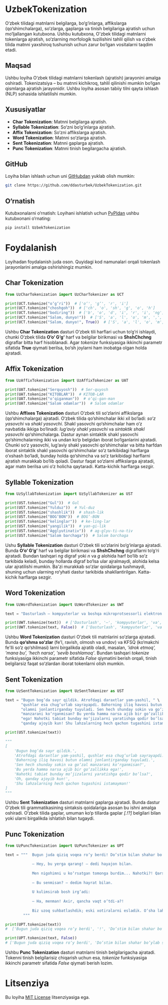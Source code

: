 # UzbekTokenization
O‘zbek tilidagi matnlarni belgilarga, bo‘g‘inlarga, affikslarga (qo‘shimchalarga), so‘zlarga, gaplarga va tinish belgilariga ajratish uchun mo‘ljallangan kutubxona. Ushbu kutubxona, O'zbek tilidagi matnlarni tokenlarga ajratish, so‘zlarning morfologik tuzilishini tahlil qilish va o‘zbek tilida matnni yaxshiroq tushunish uchun zarur bo‘lgan vositalarni taqdim etadi.

## Maqsad
Ushbu loyiha O‘zbek tilidagi matnlarni tokenlash (ajratish) jarayonini amalga oshiradi. Tokenizatsiya – bu matnni kichikroq, tahlil qilinishi mumkin bo‘lgan qismlarga ajratish jarayonidir. Ushbu loyiha asosan tabiiy tilni qayta ishlash (NLP) sohasida ishlatilishi mumkin.

## Xususiyatlar
* **Char Tokenization**: Matnni belgilarga ajratish.
* **Syllable Tokenization**: So‘zni bo‘g‘inlarga ajratish.
* **Affix Tokenization**: So‘zni affikslarga ajratish.
* **Word Tokenization**: Matnni so‘zlarga ajratish.
* **Sent Tokenization**: Matnni gaplarga ajratish.
* **Punc Tokenization**: Matnni tinish begilargacha ajratish.

## GitHub
Loyiha bilan ishlash uchun uni [GitHubdan](https://github.com/ddasturbek/UzbekTokenization) yuklab olish mumkin:
```bash
git clone https://github.com/ddasturbek/UzbekTokenization.git
```

## O‘rnatish
Kutubxonalarni o‘rnatish: Loyihani ishlatish uchun [PyPIdan](https://pypi.org/project/UzbekTokenization) ushbu kutubxonani o‘rnating:
```bash
pip install UzbekTokenization
```

# Foydalanish
Loyihadan foydalanish juda oson. Quyidagi kod namunalari orqali tokenlash jarayonlarini amalga oshirishingiz mumkin.

## Char Tokenization

```Python
from UzCharTokenization import UzCharTokenizer as UCT

print(UCT.tokenize("o‘g‘ri"))  # ['o‘', 'g‘', 'r', 'i']
print(UCT.tokenize("choshgoh"))  # ['ch', 'o', 'sh', 'g', 'o', 'h']
print(UCT.tokenize("bodiring"))  # ['b', 'o', 'd', 'i', 'r', 'i', 'ng']
print(UCT.tokenize("Salom, dunyo!"))  # ['S', 'a', 'l', 'o', 'm', ',', 'd', 'u', 'n', 'y', 'o', '!']
print(UCT.tokenize("Salom, dunyo!", True))  # ['S', 'a', 'l', 'o', 'm', ',', ' ', 'd', 'u', 'n', 'y', 'o', '!']
```
Ushbu **Char Tokenization** dasturi O‘zbek tili harflari uchun to‘g‘ri ishlaydi, chunki O‘zbek tilida **O‘o‘ G‘g‘** harf va belgilar birikmasi va **ShshChchng** digraflar bitta harf hisoblanadi. Agar *tokenize* funksiyasiga ikkinchi parametr sifatida **True** qiymati berilsa, bo‘sh joylarni ham inobatga olgan holda ajratadi.

## Affix Tokenization

```Python
from UzAffixTokenization import UzAffixTokenizer as UAT

print(UAT.tokenize("Serquyosh"))  # Ser-quyosh
print(UAT.tokenize("KITOBLAR"))  # KITOB-LAR
print(UAT.tokenize("o‘qiganman"))  # o‘qi-gan-man
print(UAT.tokenize("Salom odamlar"))  # Salom odamlar
```
Ushbu **Affixes Tokenization** dasturi O‘zbek tili so‘zlarini affikslarga (qo‘shimchalarga) ajratadi. O‘zbek tilida qo‘shimchalar ikki xil bo‘ladi: *so‘z yasovchi* va *shakl yasovchi*. Shakl yasovchi qo‘shimchalar ham o‘z navbatida ikkiga bo‘linadi: *lug‘aviy shakl yasovchi* va *sintaktik shakl yasovchi* qo‘shimchalarga. Dastur aynan sintaktik shakl yasovchi qo‘shimchalarning ikki va undan ko‘p belgidan iborat bo‘lganlarini ajratadi. Chunki so‘z yasovchi, lug‘aviy shakl yasovchi qo‘shimchalar va bitta harfdan iborat sintaktik shakl yasovchi qo‘shimchalar so‘z tarkibidagi harflarga o‘xshash bo‘ladi, bunday holda qo‘shimcha va so‘z tarkibidagi harflarni ajratish murakkab bo‘lib qoladi. Dastur faqat so‘zlarni affikslarga ajratadi, agar matn berilsa uni o‘z holicha qaytaradi. Katta-kichik harflarga sezgir.

## Syllable Tokenization

```Python
from UzSyllabTokenization import UzSyllabTokenizer as UST

print(UST.tokenize("Gul"))  # Gul
print(UST.tokenize("Yulduz"))  # Yul-duz
print(UST.tokenize("shashlik"))  # shash-lik
print(UST.tokenize("BOG‘BON"))  # BOG‘-BON
print(UST.tokenize("kelinglar"))  # ke-ling-lar
print(UST.tokenize("yangilik"))  # yan-gi-lik
print(UST.tokenize("Agglyutinativ"))  # ag-glyu-ti-na-tiv
print(UST.tokenize("Salom barchaga"))  # Salom barchaga
```
Ushu **Syllable Tokenization** dasturi O‘zbek tili so‘zlarini bo‘g‘inlarga ajratadi. Bunda **O‘o‘ G‘g‘** harf va belgilar birikmasi va **ShshChchng** digraflarni to‘g‘ri ajratadi. Bundan tashqari *ng* digraf yoki *n* va *g* alohida harf bo‘lib so‘z tarkibida keladi, bunday hollarda digraf bo‘lsa ular ajralmaydi, alohida kelsa ular ajratilishi mumkin. Ba'zi murakkab so‘zlar qoidalarga tushmaydi, shuning uchun ularning ro‘yhati dastur tarkibida shakllantirilgan. Katta-kichik harflarga sezgir.

## Word Tokenization

```Python
from UzWordTokenization import UzWordTokenizer as UWT

text = "Dasturlash – kompyuterlar va boshqa mikroprotsessorli elektron mashinalar uchun dasturlar tuzish"

print(UWT.tokenize(text))  # ['Dasturlash', '–', 'kompyuterlar', 'va', 'boshqa', 'mikroprotsessorli', 'elektron', 'mashinalar', 'uchun', 'dasturlar', 'tuzish']
print(UWT.tokenize(text, False))  # ['Dasturlash', 'kompyuterlar', 'va', 'boshqa', 'mikroprotsessorli', 'elektron', 'mashinalar', 'uchun', 'dasturlar', 'tuzish']

```
Ushbu **Word Tokenization** dasturi O‘zbek tili matnlarini so‘zlarga ajratadi. Bunda **qo‘shma so‘zlar** (fe'l, ravish, olmosh va undov) va KFSQ (ko‘makchi fe'lli so‘z qo‘shilmasi) larni birgalikda ajratib oladi, masalan, *'idrok etmoq', 'mana bu', 'hech narsa', 'sevib boshlamoq'*. Bundan tashqari *tokenize* funksiyasiga ikkinchi parametr sifatida *False* qiymatini berish orqali, tinish belgilarsiz faqat so‘zlardan iborat tokenlarni olish mumkin.

## Sent Tokenization

```Python
from UzSentTokenization import UzSentTokenizer as UST

text = "Bugun bog‘da sayr qildik. Atrofdagi daraxtlar yam-yashil, " \
       "qushlar esa chug‘urlab sayrayapdi. Bahorning iliq havosi butun " \
       "olamni jonlantirganday tuyuladi. Sen hech shunday sokin va go‘zal " \
       "manzarani ko‘rganmisan? Bu yerda hamma narsa ajib bir go‘zallikka " \
       "ega! Nahotki tabiat bunday mo‘jizalarni yaratishga qodir bo‘lsa? Oh, " \
       "qanday ajoyib kun! Shu lahzalarning hech qachon tugashini istamayman!"

print(UST.tokenize(text))

"""
[
    'Bugun bog‘da sayr qildik.',
    'Atrofdagi daraxtlar yam-yashil, qushlar esa chug‘urlab sayrayapdi.',
    'Bahorning iliq havosi butun olamni jonlantirganday tuyuladi.',
    'Sen hech shunday sokin va go‘zal manzarani ko‘rganmisan?',
    'Bu yerda hamma narsa ajib bir go‘zallikka ega!',
    'Nahotki tabiat bunday mo‘jizalarni yaratishga qodir bo‘lsa?',
    'Oh, qanday ajoyib kun!',
    'Shu lahzalarning hech qachon tugashini istamayman!'
]
"""
```
Ushbu **Sent Tokenization** dasturi matnlarni gaplarga ajratadi. Bunda dastur O‘zbek tili grammatikasining sintaksis qoidalariga asosan bu ishni amalga oshiradi. O‘zbek tilida gaplar, umuman ko‘p tillarda gaplar *[.!?]* belgilari bilan yoki ularni birgalikda ishlatish bilan tugaydi.

## Punc Tokenization

```Python
from UzPuncTokenization import UzPuncTokenizer as UPT

text = """  Bugun juda qiziq voqea ro‘y berdi! Do‘stim bilan shahar bo‘ylab sayr qilayotgan edik, to‘satdan u to‘xtadi-da:

            — Hey, bu yerga qarang! — dedi hayajon bilan.
            
            Men nigohimni u ko‘rsatgan tomonga burdim... Nahotki?! Qarshimda bolalikdagi eng yaxshi do‘stim turardi. U bilan qancha yillardan beri ko‘rishmaganmiz!
            
            — Bu senmisan? — dedim hayrat bilan.
            
            U kulimsirab bosh irg‘adi:
            
            — Ha, menman! Axir, qancha vaqt o‘tdi-a?!
            
            Biz uzoq suhbatlashdik; eski xotiralarni esladik. O‘sha lahzalar men uchun unutilmas bo‘ldi...
        """

print(UPT.tokenize(text))
#  ['Bugun juda qiziq voqea ro‘y berdi', '!', 'Do‘stim bilan shahar bo‘ylab sayr qilayotgan edik', ',', 'to‘satdan u to‘xtadi', '-', 'da', ':', '—', 'Hey', ',', 'bu yerga qarang', '!', '—', 'dedi hayajon bilan', '.', 'Men nigohimni u ko‘rsatgan tomonga burdim', '.', '.', '.', 'Nahotki', '?', '!', 'Qarshimda bolalikdagi eng yaxshi do‘stim turardi', '.', 'U bilan qancha yillardan beri ko‘rishmaganmiz', '!', '—', 'Bu senmisan', '?', '—', 'dedim hayrat bilan', '.', 'U kulimsirab bosh irg‘adi', ':', '—', 'Ha', ',', 'menman', '!', 'Axir', ',', 'qancha vaqt o‘tdi', '-', 'a', '?', '!', 'Biz uzoq suhbatlashdik', ';', 'eski xotiralarni esladik', '.', 'O‘sha lahzalar men uchun unutilmas bo‘ldi', '.', '.', '.']

print(UPT.tokenize(text, False))
# ['Bugun juda qiziq voqea ro‘y berdi', 'Do‘stim bilan shahar bo‘ylab sayr qilayotgan edik', 'to‘satdan u to‘xtadi', 'da', 'Hey', 'bu yerga qarang', 'dedi hayajon bilan', 'Men nigohimni u ko‘rsatgan tomonga burdim', 'Nahotki', 'Qarshimda bolalikdagi eng yaxshi do‘stim turardi', 'U bilan qancha yillardan beri ko‘rishmaganmiz', 'Bu senmisan', 'dedim hayrat bilan', 'U kulimsirab bosh irg‘adi', 'Ha', 'menman', 'Axir', 'qancha vaqt o‘tdi', 'a', 'Biz uzoq suhbatlashdik', 'eski xotiralarni esladik', 'O‘sha lahzalar men uchun unutilmas bo‘ldi']
```
Ushbu **Punc Tokenization** dasturi matnlarni tinish belgilarigacha ajratadi. Tokenni tinish belgilarisiz chiqarish uchun esa, *tokenize* funksiyasiga ikkinchi parametr sifatida *False* qiymati berish lozim.

# Litsenziya
Bu loyiha [MIT License](https://opensource.org/license/mit) litsenziyasiga ega.
